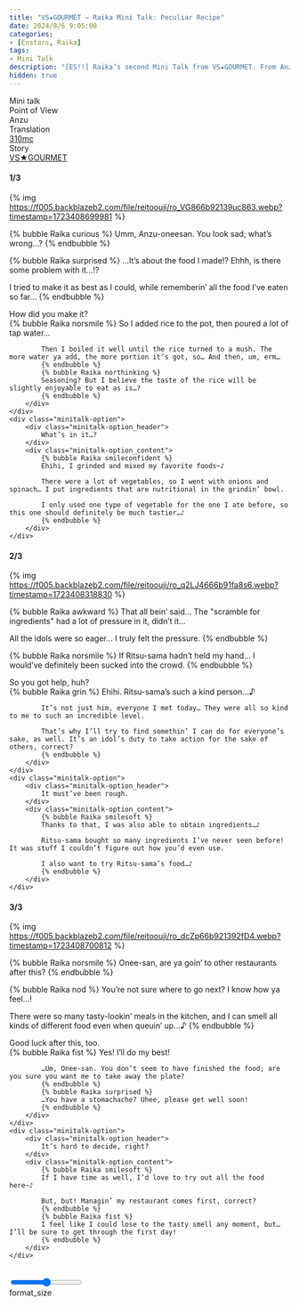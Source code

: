 ```yaml
---
title: "VS★GOURMET – Raika Mini Talk: Peculiar Recipe"
date: 2024/8/6 9:05:00
categories:
- [Enstars, Raika]
tags:
- Mini Talk
description: "[ES!!] Raika’s second Mini Talk from VS★GOURMET. From Anzu’s POV."
hidden: true
---
```

<div class="three-wrapper" style="--storyColor:#5ac189;--storyColor-rgb:90,193,137;--storyColor-h:147.4;--storyColor-s:45.4%;--storyColor-l:55.5%;">
    <div class="info-area">
        <div class="info">
            <div class="info-item characters">
                <div class="label">
                    Mini talk
                </div>
                <div class="value">
					<a href="/categories/Enstars/Raika" character="Raika"></a>
                </div>
            </div>
            <div class="info-item one">
                <div class="label">
                    Point of View
                </div>
                <div class="value">
                    Anzu
                </div>
            </div>
            <div class="info-item two">
                <div class="label">
                    Translation
                </div>
                <div class="value">
                    <a href="/about">310mc</a>
                </div>
            </div>
            <div class="info-item three">
                <div class="label">
                   Story
                </div>
                <div class="value">
                    <a href="/vs_gourmet">VS★GOURMET</a>
                </div>
            </div>
        </div>
    </div>
</div>

<!-- more -->

#### <div mt="rare"></div> 1/3

{% img https://f005.backblazeb2.com/file/reitoouji/ro_VG866b92139uc863.webp?timestamp=1723408699981 %}

{% bubble Raika curious %}
Umm, Anzu-oneesan. You look sad; what’s wrong…?
{% endbubble %}

{% bubble Raika surprised %}
…It’s about the food I made!? Ehhh, is there some problem with it…!?

I tried to make it as best as I could, while rememberin’ all the food I’ve eaten so far…
{% endbubble %}

<div class="minitalk" character="Anzu">
    <div class="minitalk-option">
        <div class="minitalk-option_header">
            How did you make it?
        </div>
        <div class="minitalk-option_content">
            {% bubble Raika norsmile %}
            So I added rice to the pot, then poured a lot of tap water…

            Then I boiled it well until the rice turned to a mush. The more water ya add, the more portion it’s got, so… And then, um, erm…
            {% endbubble %}
            {% bubble Raika northinking %}
            Seasoning? But I believe the taste of the rice will be slightly enjoyable to eat as is…?
			{% endbubble %}
        </div>
    </div>
    <div class="minitalk-option">
        <div class="minitalk-option_header">
            What’s in it…?
        </div>
        <div class="minitalk-option_content">
            {% bubble Raika smileconfident %}
            Ehihi, I grinded and mixed my favorite foods~♪

            There were a lot of vegetables, so I went with onions and spinach… I put ingredients that are nutritional in the grindin’ bowl.

            I only used one type of vegetable for the one I ate before, so this one should definitely be much tastier…♪
			{% endbubble %}
        </div>
    </div>
</div>

#### <div mt="rare"></div> 2/3

{% img https://f005.backblazeb2.com/file/reitoouji/ro_q2LJ4666b91fa8s6.webp?timestamp=1723408318830 %}

{% bubble Raika awkward %}
That all bein’ said… The "scramble for ingredients" had a lot of pressure in it, didn’t it…

All the idols were so eager… I truly felt the pressure.
{% endbubble %}

{% bubble Raika norsmile %}
If Ritsu-sama hadn’t held my hand… I would’ve definitely been sucked into the crowd.
{% endbubble %}

<div class="minitalk" character="Anzu">
    <div class="minitalk-option">
        <div class="minitalk-option_header">
            So you got help, huh?
        </div>
        <div class="minitalk-option_content">
            {% bubble Raika grin %}
            Ehihi. Ritsu-sama’s such a kind person…♪

            It’s not just him, everyone I met today… They were all so kind to me to such an incredible level.

            That’s why I’ll try to find somethin’ I can do for everyone’s sake, as well. It’s an idol’s duty to take action for the sake of others, correct?
			{% endbubble %}
        </div>
    </div>
    <div class="minitalk-option">
        <div class="minitalk-option_header">
            It must’ve been rough.
        </div>
        <div class="minitalk-option_content">
            {% bubble Raika smilesoft %}
            Thanks to that, I was also able to obtain ingredients…♪

            Ritsu-sama bought so many ingredients I’ve never seen before! It was stuff I couldn’t figure out how you’d even use.

            I also want to try Ritsu-sama’s food…♪
			{% endbubble %}
        </div>
    </div>
</div>

#### <div mt="rare"></div> 3/3

{% img https://f005.backblazeb2.com/file/reitoouji/ro_dcZp66b921392fD4.webp?timestamp=1723408700812 %}

{% bubble Raika norsmile %}
Onee-san, are ya goin’ to other restaurants after this?
{% endbubble %}

{% bubble Raika nod %}
You’re not sure where to go next? I know how ya feel…!

There were so many tasty-lookin’ meals in the kitchen, and I can smell all kinds of different food even when queuin’ up…♪
{% endbubble %}

<div class="minitalk" character="Anzu">
    <div class="minitalk-option">
        <div class="minitalk-option_header">
          Good luck after this, too.
        </div>
        <div class="minitalk-option_content">
            {% bubble Raika fist %}
            Yes! I’ll do my best!

            …Um, Onee-san. You don’t seem to have finished the food; are you sure you want me to take away the plate?
            {% endbubble %}
            {% bubble Raika surprised %}
            …You have a stomachache? Uhee, please get well soon!
			{% endbubble %}
        </div>
    </div>
    <div class="minitalk-option">
        <div class="minitalk-option_header">
            It’s hard to decide, right?
        </div>
        <div class="minitalk-option_content">
            {% bubble Raika smilesoft %}
            If I have time as well, I’d love to try out all the food here~♪

            But, but! Managin’ my restaurant comes first, correct?
            {% endbubble %}
            {% bubble Raika fist %}
            I feel like I could lose to the tasty smell any moment, but… I’ll be sure to get through the first day!
			{% endbubble %}
        </div>
    </div>
</div>
<br>
<div class="navigation2">
    <div class="toolbar-wrapper">
        <div class="slider-container">
            <input type="range" min="1" max="5" value="3" class="slider">
        </div>
        <div class="toolbar">
            <a target="_blank" href="/translations" class="home-button" title="Translations Masterlist"><i class="fa fa-home"></i></a>
            <a href="/vs_gourmet/minitalk/raika_1" title="Raika Mini Talk: Blesss of Food"><i class="fa fa-arrow-left"></i></a>
            <div class="toolbar__section">
                <a id="sliderDrop">
                    <span class="material-icons-round" title="Text Size">format_size</span>
                </a>
            </div>
            <a target="_blank" href="/vs_gourmet#Mini-Talks" title="Index"><i class="fa fa-star"></i></a>
            <a href="#top" class="top-arrow" title="Back to Top"><i class="fa fa-arrow-up"></i></a>
        </div>
    </div>
</div>